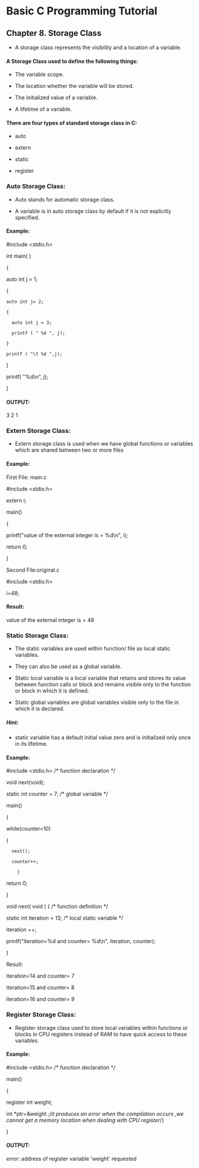 # Basic C Programming Tutorial

## Chapter 8. Storage Class

* A storage class represents the visibility and a location of a variable.

#### A Storage Class used to define the following things:

* The variable scope.

* The location whether the variable will be stored.

* The initialized value of a variable.

* A lifetime of a variable.

#### There are four types of standard storage class in C:

* auto

* extern

* static

* register

### Auto Storage Class:

* Auto stands for automatic storage class.

* A variable is in auto storage class by default if it is not explicitly specified.

#### Example:

#include <stdio.h>

int main( )

{

  auto int j = 1;

  {

    auto int j= 2;

    {

      auto int j = 3;

      printf ( " %d ", j);

    }

    printf ( "\t %d ",j);

  }

  printf( "%d\n", j);
  
  }

#### OUTPUT:

 3 2 1 

 ### Extern Storage Class:

  * Extern storage class is used when we have global functions or variables which are shared between two or more files
 
 #### Example:
 
  First File: main.c

#include <stdio.h>

extern i;

main()

 {

   printf("value of the external integer is = %d\n", i);

   return 0;

   }

Second File:original.c

#include <stdio.h>

i=48;

#### Result:

 value of the external integer is = 48

 ### Static Storage Class:

 * The static variables are used within function/ file as local static variables. 

 * They can also be used as a global variable.

 * Static local variable is a local variable that retains and stores its value between function calls or block and remains visible only to the function or block in which it is defined.

 * Static global variables are global variables visible only to the file in which it is declared.

 ##### Hint:

 *  static variable has a default initial value zero and is initialized only once in its lifetime.

 #### Example:

#include <stdio.h> /* function declaration */

void next(void);

static int counter = 7; /* global variable */

main()

 {

 while(counter<10)

  {

      next();

      counter++; 
      
        }

return 0;

}

void next( void ) {    /* function definition */

   static int iteration = 13; /* local static variable */

   iteration ++;

   printf("iteration=%d and counter= %d\n", iteration, counter);
   
   }

Result:

iteration=14 and counter= 7

iteration=15 and counter= 8

iteration=16 and counter= 9

### Register Storage Class:

* Register storage class used to store local variables within functions or blocks in CPU registers instead of RAM to have quick access to these variables.

#### Example:

#include <stdio.h> /* function declaration */

main()

 {

register int  weight;

int *ptr=&weight ;/*it produces an error when the compilation occurs ,we cannot get a memory location when dealing with CPU register*/}

}

#### OUTPUT:

error: address of register variable 'weight' requested